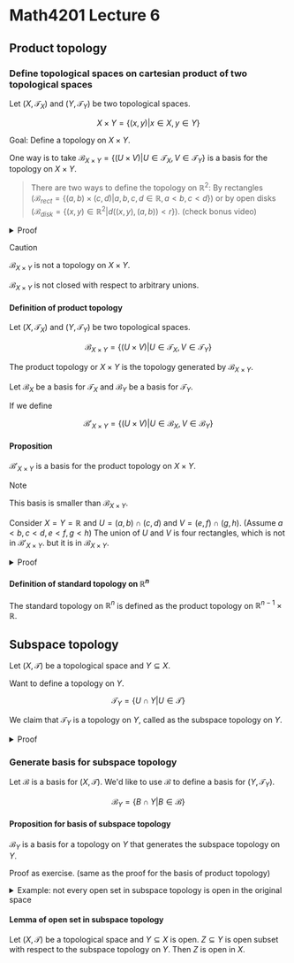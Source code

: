 # Math4201 Lecture 6

## Product topology

### Define topological spaces on cartesian product of two topological spaces

Let $(X,\mathcal{T}_X)$ and $(Y,\mathcal{T}_Y)$ be two topological spaces.

$$
X\times Y=\{(x,y)|x\in X,y\in Y\}
$$

Goal: Define a topology on $X\times Y$.

One way is to take $\mathcal{B}_{X\times Y}=\{(U\times V)|U\in \mathcal{T}_X,V\in \mathcal{T}_Y\}$ is a basis for the topology on $X\times Y$.

> There are two ways to define the topology on $\mathbb{R}^2$: By rectangles ($\mathcal{B}_{rect}=\{(a,b)\times (c,d)|a,b,c,d\in \mathbb{R},a<b,c<d\}$) or by open disks ($\mathcal{B}_{disk}=\{(x,y)\in \mathbb{R}^2|d((x,y),(a,b))<r\}$). (check bonus video)

<details>
<summary>Proof</summary>

Take $U=X,V=Y$, then $(x,y)\in (U\times V)=X\times Y$.

So the first property of basis is satisfied.

Check the second property of basis:

Let $B_1=U_1\times V_1,B_2=U_2\times V_2$ be two basis elements, and $(x,y)\in B_1\cap B_2$.

$$
B_1\cap B_2=(U_1\times V_1)\cap (U_2\times V_2)=(U_1\cap U_2)\times (V_1\cap V_2)
$$

Since $U_1\cap U_2\in \mathcal{T}_X$ and $V_1\cap V_2\in \mathcal{T}_Y$, we have $(U_1\cap U_2)\times (V_1\cap V_2)\in \mathcal{B}_{X\times Y}$.

Take $B_3=(U_1\cap U_2)\times (V_1\cap V_2)$, then $(x,y)\in B_3=B_1\cap B_2$.

</details>

> [!CAUTION]
>
> $\mathcal{B}_{X\times Y}$ is not a topology on $X\times Y$.
>
> $\mathcal{B}_{X\times Y}$ is not closed with respect to arbitrary unions.

#### Definition of product topology

Let $(X,\mathcal{T}_X)$ and $(Y,\mathcal{T}_Y)$ be two topological spaces.

$$
\mathcal{B}_{X\times Y}=\{(U\times V)|U\in \mathcal{T}_X,V\in \mathcal{T}_Y\}
$$

The product topology or $X\times Y$ is the topology generated by $\mathcal{B}_{X\times Y}$.

Let $\mathcal{B}_X$ be a basis for $\mathcal{T}_X$ and $\mathcal{B}_Y$ be a basis for $\mathcal{T}_Y$.

If we define

$$
\mathcal{B}'_{X\times Y}=\{(U\times V)|U\in \mathcal{B}_X,V\in \mathcal{B}_Y\}
$$

#### Proposition

$\mathcal{B}'_{X\times Y}$ is a basis for the product topology on $X\times Y$.

> [!NOTE]
>
> This basis is smaller than $\mathcal{B}_{X\times Y}$.
>
> Consider $X=Y=\mathbb{R}$ and $U=(a,b)\cap (c,d)$ and $V=(e,f)\cap (g,h)$. (Assume $a<b,c<d,e<f,g<h$) The union of $U$ and $V$ is four rectangles, which is not in $\mathcal{B}'_{X\times Y}$. but it is in $\mathcal{B}_{X\times Y}$.

<details>
<summary>Proof</summary>

Using the [lemma](https://notenextra.trance-0.com/Math4201/Math4201_L4#theorem-of-basis-of-topology) from Friday. it suffices to show that:

Let $W\in X\times Y$ and $(x,y)\in W$, we need to show that there are $B\in \mathcal{B}_X, B'\in \mathcal{B}_Y$ such that $(x,y)\in (B\times B')\subseteq W$.

Since $W$ is open with respect to the topology generated by $\mathcal{B}_{X\times Y}$, in particular, there is $U\times V$ such that $(x,y)\in U\times V\subseteq W$. And $x\in U$ and $y\in V$.

Since $U\in \mathcal{B}_X$ and $V\in \mathcal{B}_Y$, by property of basis $\mathcal{B}_X$ and $\mathcal{B}_Y$, $\forall x\in U$, $\exists B\in \mathcal{B}_X$ such that $x\in B\subseteq U$ and $\forall y\in V$, $\exists B'\in \mathcal{B}_Y$ such that $y\in B'\subseteq V$.

So $(x,y)\in (B\times B')\subseteq U\times V\subseteq W$.

</details>

#### Definition of standard topology on $\mathbb{R}^n$

The standard topology on $\mathbb{R}^n$ is defined as the product topology on $\mathbb{R}^{n-1}\times \mathbb{R}$.

## Subspace topology

Let $(X,\mathcal{T})$ be a topological space and $Y\subseteq X$.

Want to define a topology on $Y$.

$$
\mathcal{T}_Y=\{U\cap Y|U\in \mathcal{T}\}
$$

We claim that $\mathcal{T}_Y$ is a topology on $Y$, called as the subspace topology on $Y$.

<details>
<summary>Proof</summary>

First, $\emptyset \cap Y=\emptyset \in \mathcal{T}_Y$ and $Y=X\cap Y\in \mathcal{T}_Y$.

Second, let $\{U_\alpha\cap Y\}_{\alpha \in I}$ be collection of open sets in $\mathcal{T}_Y$. Note that $U_\alpha\in \mathcal{T}$ for all $\alpha \in I$.

So, $\bigcup_{\alpha \in I} U_\alpha\cap Y=\left(\bigcup_{\alpha \in I} U_\alpha\right)\cap Y\in \mathcal{T}_Y$ because $\bigcup_{\alpha \in I} U_\alpha\in \mathcal{T}$.

Third, let $\{U_i\cap Y\}_{i=1}^n$ be a finite collection of open sets in $\mathcal{T}_Y$. Note that $U_i\in \mathcal{T}$ for all $i=1,2,\ldots,n$.
So, $\bigcap_{i=1}^n U_i\cap Y=\left(\bigcap_{i=1}^n U_i\right)\cap Y\in \mathcal{T}_Y$ because $\bigcap_{i=1}^n U_i\in \mathcal{T}$.

</details>

### Generate basis for subspace topology

Let $\mathcal{B}$ is a basis for $(X,\mathcal{T})$. We'd like to use $\mathcal{B}$ to define a basis for $(Y,\mathcal{T}_Y)$.

$$
\mathcal{B}_Y=\{B\cap Y|B\in \mathcal{B}\}
$$

#### Proposition for basis of subspace topology

$\mathcal{B}_Y$ is a basis for a topology on $Y$ that generates the subspace topology on $Y$.

Proof as exercise. (same as the proof for the basis of product topology)

<details>
<summary>Example: not every open set in subspace topology is open in the original space</summary>

Let $X=\mathbb{R}$ with standard topology and $Y=[0,1]\cup [2,3]$. equipped with subspace topology generated by the standard basis for $\mathbb{R}$.

so $[0,1]=(-1,\frac{3}{2})\cap Y$ In particular, $[0,1]$ is open set in $Y$, but not an open set in $\mathbb{R}$.

</details>

#### Lemma of open set in subspace topology

Let $(X,\mathcal{T})$ be a topological space and $Y\subseteq X$ is open. $Z\subseteq Y$ is open subset with respect to the subspace topology on $Y$. Then $Z$ is open in $X$.